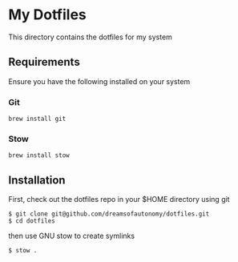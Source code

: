 # My Dotfiles

This directory contains the dotfiles for my system

## Requirements

Ensure you have the following installed on your system

### Git
```
brew install git
```
### Stow
```
brew install stow
```

## Installation
First, check out the dotfiles repo in your $HOME directory using git
```
$ git clone git@github.com/dreamsofautonomy/dotfiles.git
$ cd dotfiles
```

then use GNU stow to create symlinks
```
$ stow .
```
